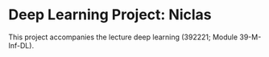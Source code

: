 # Deep Learning Project: Niclas
This project accompanies the lecture deep learning (392221; Module 39-M-Inf-DL). 
